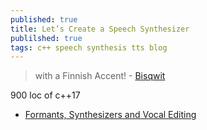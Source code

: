 ```yaml
---
published: true
title: Let’s Create a Speech Synthesizer
publilshed: true
tags: c++ speech synthesis tts blog
---
```

> with a Finnish Accent! - [Bisqwit](https://www.youtube.com/watch?v=Jcymn3RGkF4)

900 loc of c++17

- [Formants, Synthesizers and Vocal Editing](https://www.youtube.com/watch?v=p3dPN86CpTQ)
